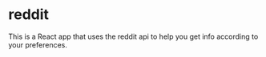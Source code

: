 # reddit

This is a React app that uses the reddit api to help you get info according to your preferences.
